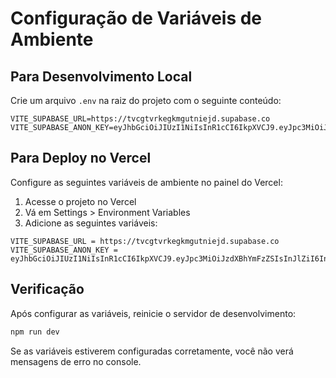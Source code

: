 # Configuração de Variáveis de Ambiente

## Para Desenvolvimento Local

Crie um arquivo `.env` na raiz do projeto com o seguinte conteúdo:

```env
VITE_SUPABASE_URL=https://tvcgtvrkegkmgutniejd.supabase.co
VITE_SUPABASE_ANON_KEY=eyJhbGciOiJIUzI1NiIsInR1cCI6IkpXVCJ9.eyJpc3MiOiJzdXBhYmFzZSIsInJlZiI6InR2Y2d0dnJrZWdrbWd1dG5pZWpkIiwicm9sZSI6ImFub24iLCJpYXQiOjE3NTgzMjI4NjQsImV4cCI6MjA3Mzg5ODg2NH0.GAvSpvrlnwcsSdOi_UUsSoPUz7b89D8Gp8n7Ro46Fes
```

## Para Deploy no Vercel

Configure as seguintes variáveis de ambiente no painel do Vercel:

1. Acesse o projeto no Vercel
2. Vá em Settings > Environment Variables
3. Adicione as seguintes variáveis:

```
VITE_SUPABASE_URL = https://tvcgtvrkegkmgutniejd.supabase.co
VITE_SUPABASE_ANON_KEY = eyJhbGciOiJIUzI1NiIsInR1cCI6IkpXVCJ9.eyJpc3MiOiJzdXBhYmFzZSIsInJlZiI6InR2Y2d0dnJrZWdrbWd1dG5pZWpkIiwicm9sZSI6ImFub24iLCJpYXQiOjE3NTgzMjI4NjQsImV4cCI6MjA3Mzg5ODg2NH0.GAvSpvrlnwcsSdOi_UUsSoPUz7b89D8Gp8n7Ro46Fes
```

## Verificação

Após configurar as variáveis, reinicie o servidor de desenvolvimento:

```bash
npm run dev
```

Se as variáveis estiverem configuradas corretamente, você não verá mensagens de erro no console.
